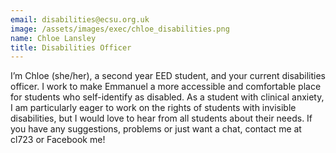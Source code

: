 ```yaml
---
email: disabilities@ecsu.org.uk
image: /assets/images/exec/chloe_disabilities.png
name: Chloe Lansley
title: Disabilities Officer
---
```


I’m Chloe (she/her), a second year EED student, and your current disabilities officer.
I work to make Emmanuel a more accessible and comfortable place for students who self-identify as disabled.
As a student with clinical anxiety, I am particularly eager to work on the rights of students with invisible disabilities,
but I would love to hear from all students about their needs. If you have any suggestions, problems or just want a chat,
contact me at cl723 or Facebook me!